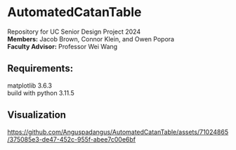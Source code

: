 # AutomatedCatanTable
Repository for UC Senior Design Project 2024\
**Members:** 
Jacob Brown, Connor Klein, and Owen Popora\
**Faculty Advisor:** Professor Wei Wang  

## Requirements:
matplotlib 3.6.3\
build with python 3.11.5

## Visualization
https://github.com/Anguspadangus/AutomatedCatanTable/assets/71024865/375085e3-de47-452c-955f-abee7c00e6bf

